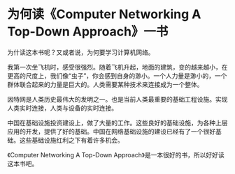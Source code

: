# 为何读《Computer Networking A Top-Down Approach》一书

为什读这本书呢？又或者说，为何要学习计算机网络。

我第一次坐飞机时，感受很强烈。随着飞机升起，地面的建筑，变的越来越小，在更高的尺度上，我们像“虫子”，你会感到自身的渺小。一个人力量是渺小的，一个群体联合起来的力量是巨大的。人类需要某种技术来连接成为一个整体。

因特网是人类历史最伟大的发明之一。也是当前人类最重要的基础工程设施。实现人类实时连接，人类与设备的实时连接。

中国在基础设施投资建设上，做了大量的工作。这些良好的基础设施，为各种上层应用的开发，提供了好的基础。中国在网络基础设施的建设已经有了一个很好基础。这些基础设施红利之下有着许多机会。

《Computer Networking A Top-Down Approach》是一本很好的书，所以好好读这本书吧。